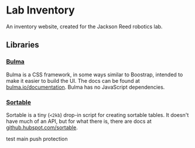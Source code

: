 # Lab Inventory

An inventory website, created for the Jackson Reed robotics lab.

## Libraries

### [Bulma](https://bulma.io/)

Bulma is a CSS framework, in some ways similar to Boostrap, intended to make it easier to build the UI. The docs can be found at [bulma.io/documentation](https://bulma.io/documentation/). Bulma has no JavaScript dependencies.

### [Sortable](https://github.com/HubSpot/sortable)

Sortable is a tiny (`<2kb`) drop-in script for creating sortable tables. It doesn't have much of an API, but for what there is, there are docs at [github.hubspot.com/sortable](https://github.hubspot.com/sortable/api/options/).

test main push protection
